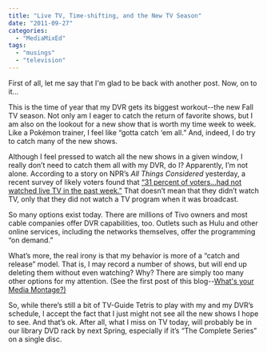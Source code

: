 ```yaml
---
title: "Live TV, Time-shifting, and the New TV Season"
date: "2011-09-27"
categories: 
  - "MediaMixEd"
tags: 
  - "musings"
  - "television"
---
```


First of all, let me say that I'm glad to be back with another post. Now, on to it...

This is the time of year that my DVR gets its biggest workout--the new Fall TV season. Not only am I eager to catch the return of favorite shows, but I am also on the lookout for a new show that is worth my time week to week. Like a Pokémon trainer, I feel like “gotta catch ‘em all.” And, indeed, I do try to catch many of the new shows.

Although I feel pressed to watch all the new shows in a given window, I really don’t need to catch them all with my DVR, do I? Apparently, I’m not alone. According to a story on NPR’s _All Things Considered_ yesterday, a recent survey of likely voters found that [“31 percent of voters…had not watched live TV in the past week.”](http://www.npr.org/2011/09/26/140813332/political-ads-target-tv-but-not-everyone-is-tuning-in) That doesn’t mean that they didn’t watch TV, only that they did not watch a TV program when it was broadcast.

So many options exist today. There are millions of Tivo owners and most cable companies offer DVR capabilities, too. Outlets such as Hulu and other online services, including the networks themselves, offer the programming “on demand.”

What’s more, the real irony is that my behavior is more of a “catch and release” model. That is, I may record a number of shows, but will end up deleting them without even watching? Why? There are simply too many other options for my attention. (See the first post of this blog--[What's your Media Montage?)](http://mediamixed.wordpress.com/2011/04/25/whats-your-media-montage/ "What’s your Media Montage?")

So, while there’s still a bit of TV-Guide Tetris to play with my and my DVR’s schedule, I accept the fact that I just might not see all the new shows I hope to see. And that’s ok. After all, what I miss on TV today, will probably be in our library DVD rack by next Spring, especially if it’s “The Complete Series” on a single disc.
